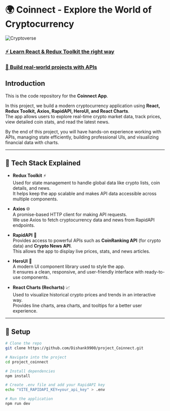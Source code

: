 # 🌍 Coinnect - Explore the World of Cryptocurrency  

![Cryptoverse](https://i.ibb.co/8gh5Jc8/image.png)  

### [⚡ Learn React & Redux Toolkit the right way](https://react.dev/)  
### [🚀 Build real-world projects with APIs](https://rapidapi.com/)  

## Introduction  
This is the code repository for the **Coinnect App**.  

In this project, we build a modern cryptocurrency application using **React, Redux Toolkit, Axios, RapidAPI, HeroUI, and React Charts**.  
The app allows users to explore real-time crypto market data, track prices, view detailed coin stats, and read the latest news.  

By the end of this project, you will have hands-on experience working with APIs, managing state efficiently, building professional UIs, and visualizing financial data with charts.  

---

## 🔧 Tech Stack Explained  

- **Redux Toolkit** ⚡  
  Used for state management to handle global data like crypto lists, coin details, and news.  
  It helps keep the app scalable and makes API data accessible across multiple components.  

- **Axios** 🌐  
  A promise-based HTTP client for making API requests.  
  We use Axios to fetch cryptocurrency data and news from RapidAPI endpoints.  

- **RapidAPI** 🚀  
  Provides access to powerful APIs such as **CoinRanking API** (for crypto data) and **Crypto News API**.  
  This allows the app to display live prices, stats, and news articles.  

- **HeroUI** 🎨  
  A modern UI component library used to style the app.  
  It ensures a clean, responsive, and user-friendly interface with ready-to-use components.  

- **React Charts (Recharts)** 📈  
  Used to visualize historical crypto prices and trends in an interactive way.  
  Provides line charts, area charts, and tooltips for a better user experience.  

---

## 🚀 Setup  

```bash
# Clone the repo
git clone https://github.com/Dishank9900/project_Coinnect.git

# Navigate into the project
cd project_coinnect

# Install dependencies
npm install

# Create .env file and add your RapidAPI key
echo "VITE_RAPIDAPI_KEY=your_api_key" > .env

# Run the application
npm run dev
